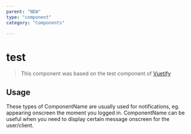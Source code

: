 ```yaml
---
parent: "NEW"
type: "component"
category: "Components"

---
```


# test

>This component was based on the test component of [Vuetify](https://vuetifyjs.com/en/components/test/ "Vuetify's test component")

## Usage

These types of ComponentName are usually used for notifications, eg. appearing onscreen the moment you logged in. ComponentName can be useful when you need to display certain message onscreen for the user/client.

<!-- Component template need to be here -->
<DocComponent :file="'NEW/test/NEW_test-usage'"/>





